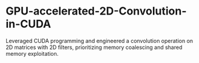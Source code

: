 # GPU-accelerated-2D-Convolution-in-CUDA
Leveraged CUDA programming and engineered a convolution operation on 2D matrices with 2D filters, prioritizing memory coalescing and shared memory exploitation.
